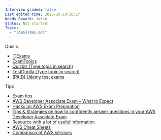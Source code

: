```yaml
---
Interview graded: false
Last edited time: 2023-10-10T16:27
Needs Rework: false
Status: Not started
Topic:
  - "[AWS](AWS.md)"
---
```

  

Quiz's

- [ITExams](https://www.itexams.com/exam/AWS%20Certified%20Developer%20Associate)
- [ExamTopics](https://www.examtopics.com/exams/amazon/aws-certified-developer-associate/view/)
- [Quizizz (Type topic in search)](https://quizizz.com/admin)
- [TestGorilla (Type topic in search)](https://www.testgorilla.com/test-library/)
- [(PAID) Udemy test exams](https://www.udemy.com/topic/aws-certification/)

Tips

- [Exam tips](https://karansingh.gitbook.io/tutorialsdojo-wrong-answers/)
- [AWS Developer Associate Exam – What to Expect](https://digitalcloud.training/aws-developer-associate-exam-what-to-expect/)
- [Hacks on AWS Exam Preparation](https://digitalcloud.training/hacks-on-aws-exam-preparation/)
- [Tips & Strategies on how to confidently answer questions in your AWS Developer Associate Exam](https://www.youtube.com/watch?v=6u3RADFhsbA)
- [Resource with a lot of useful information](https://tutorialsdojo.com/)
- [AWS Cheat Sheets](https://tutorialsdojo.com/aws-cheat-sheets/)
- [Comparison of AWS services](https://tutorialsdojo.com/comparison-of-aws-services/)